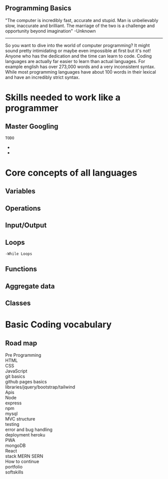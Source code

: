 ## Programming Basics

"The computer is incredibly fast, accurate and stupid. Man is unbelievably slow, inaccurate and brilliant. The marriage of the two is a challenge and opportunity beyond imagination"  -Unknown

<hr>
 So you want to dive into the world of computer programming? It might sound pretty intimidating or maybe even impossible at first but it's not! Anyone who has the dedication and the time can learn to code. Coding languages are actually far easier to learn than actual languages. For example english has over 273,000 words and a very inconsistent syntax. While most programming languages have about 100 words in their lexical and have an incredibly strict syntax. 

# Skills needed to work like a programmer

   ## Master Googling
    TODO

-
-

# Core concepts of all languages 

 ##  Variables
 ## Operations
 ## Input/Output
 ## Loops
    -While Loops
 ## Functions
 ## Aggregate data
 ## Classes

    



# Basic Coding vocabulary


## Road map
Pre Programming
<br>
HTML
<br>
CSS
<br>
JavaScript
<br>
git basics
<br>
github pages basics
<br>
libraries/jquery/bootstrap/tailwind
<br>
Apis
<br>
Node
<br>
express
<br>
npm
<br>
mysql
<br>
MVC structure
<br>
testing
<br>
error and bug handling 
<br>
deployment heroku
<br>
PWA
<br>
mongoDB
<br>
React
<br>
stack MERN SERN
<br>
How to continue
<br>
portfolio
<br>
softskills
<br>